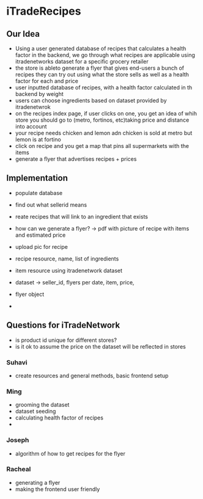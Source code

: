 # iTradeRecipes

## Our Idea
- Using a user generated database of recipes that calculates a health factor in the backend, we go through what recipes are applicable using itradenetworks dataset for a specific grocery retailer
- the store is ableto generate a flyer that gives end-users a bunch of recipes they can try out using what the store sells as well as a health factor for each and price
- user inputted database of recipes, with a health factor calculated in th backend by weight 
- users can choose ingredients based on dataset provided by itradenetwrok
- on the recipes index page, if user clicks on one, you get an idea of whih store you should go to (metro, fortinos, etc)taking price and distance into account
- your recipe needs chicken and lemon adn chicken is sold at metro but lemon is at fortino
- click on recipe and you get a map that pins all supermarkets with the items
- generate a flyer that advertises recipes + prices


## Implementation
- populate database 
- find out what sellerid means
- reate recipes that will link to an ingredient that exists
- how can we generate a flyer? -> pdf with picture of recipe with items and estimated price
- upload pic for recipe

- recipe resource, name, list of ingredients
- item resource using itradenetwork dataset
- dataset -> seller_id, flyers per date, item, price, 
- flyer object
- 

## Questions for iTradeNetwork
- is product id unique for different stores?
- is it ok to assume the price on the dataset will be reflected in stores

### Suhavi
- create resources and general methods, basic frontend setup

### Ming
- grooming the dataset
- dataset seeding
- calculating health factor of recipes
- 
### Joseph
- algorithm of how to get recipes for the flyer

### Racheal
- generating a flyer
- making the frontend user friendly
